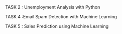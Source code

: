 TASK 2 : Unemployment Analysis with Python 

TASK 4 :Email Spam Detection with Machine Learning

TASK 5 : Sales Prediction using Machine Learning
